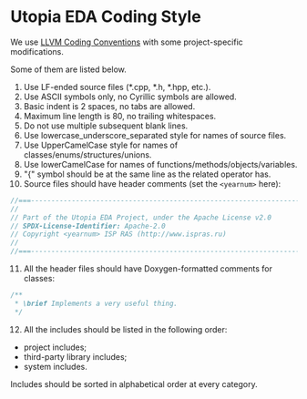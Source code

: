 [//]: <> (SPDX-License-Identifier: Apache-2.0)

# Utopia EDA Coding Style

We use [LLVM Coding Conventions](https://llvm.org/docs/CodingStandards.html)
with some project-specific modifications.

Some of them are listed below.

1. Use LF-ended source files (*.cpp, *.h, *.hpp, etc.).
2. Use ASCII symbols only, no Cyrillic symbols are allowed.
3. Basic indent is 2 spaces, no tabs are allowed.
4. Maximum line length is 80, no trailing whitespaces.
5. Do not use multiple subsequent blank lines.
6. Use lowercase_underscore_separated style for names of source files.
7. Use UpperCamelCase style for names of classes/enums/structures/unions.
8. Use lowerCamelCase for names of functions/methods/objects/variables.
9. "{" symbol should be at the same line as the related operator has.
10. Source files should have header comments (set the `<yearnum>` here):
```cpp
//===----------------------------------------------------------------------===//
//
// Part of the Utopia EDA Project, under the Apache License v2.0
// SPDX-License-Identifier: Apache-2.0
// Copyright <yearnum> ISP RAS (http://www.ispras.ru)
//
//===----------------------------------------------------------------------===//
```
11. All the header files should have Doxygen-formatted comments for classes:
```cpp
/**
 * \brief Implements a very useful thing.
 */
```

12. All the includes should be listed in the following order:
  - project includes;
  - third-party library includes;
  - system includes.

Includes should be sorted in alphabetical order at every category.
